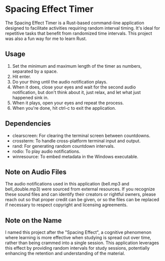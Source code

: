 # Spacing Effect Timer

The Spacing Effect Timer is a Rust-based command-line application designed to facilitate activities requiring random interval timing. It's ideal for repetitive tasks that benefit from randomized time intervals. This project was also a fun way for me to learn Rust.

## Usage

1. Set the minimum and maximum length of the timer as numbers, separated by a space.
2. Hit enter.
3. Do your thing until the audio notification plays.
4. When it does, close your eyes and wait for the second audio notification, but don't think about it, just relax, and let what just happened sink in.
5. When it plays, open your eyes and repeat the process.
6. When you're done, hit ctrl-c to exit the application.

## Dependencies

-   clearscreen: For clearing the terminal screen between countdowns.
-   crossterm: To handle cross-platform terminal input and output.
-   rand: For generating random countdown intervals.
-   rodio: To play audio notifications.
-   winresource: To embed metadata in the Windows executable.

## Note on Audio Files

The audio notifications used in this application (bell.mp3 and bell_double.mp3) were sourced from external resources. If you recognize these sound files and can identify their creators or rightful owners, please reach out so that proper credit can be given, or so the files can be replaced if necessary to respect copyright and licensing agreements.

## Note on the Name

I named this project after the "Spacing Effect", a cognitive phenomenon where learning is more effective when studying is spread out over time, rather than being crammed into a single session. This application leverages this effect by providing random intervals for study sessions, potentially enhancing the retention and understanding of the material.
